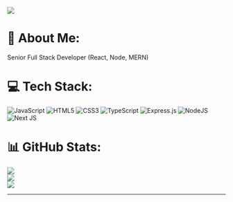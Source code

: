 [![](https://visitcount.itsvg.in/api?id=softdev82&icon=0&color=0)](https://visitcount.itsvg.in)

# 💫 About Me:
Senior Full Stack Developer (React, Node, MERN)


# 💻 Tech Stack:
![JavaScript](https://img.shields.io/badge/javascript-%23323330.svg?style=flat&logo=javascript&logoColor=%23F7DF1E) ![HTML5](https://img.shields.io/badge/html5-%23E34F26.svg?style=flat&logo=html5&logoColor=white) ![CSS3](https://img.shields.io/badge/css3-%231572B6.svg?style=flat&logo=css3&logoColor=white) ![TypeScript](https://img.shields.io/badge/typescript-%23007ACC.svg?style=flat&logo=typescript&logoColor=white) ![Express.js](https://img.shields.io/badge/express.js-%23404d59.svg?style=flat&logo=express&logoColor=%2361DAFB) ![NodeJS](https://img.shields.io/badge/node.js-6DA55F?style=flat&logo=node.js&logoColor=white) ![Next JS](https://img.shields.io/badge/Next-black?style=flat&logo=next.js&logoColor=white)
# 📊 GitHub Stats:
![](https://github-readme-stats.vercel.app/api?username=softdev82&theme=dracula&hide_border=false&include_all_commits=true&count_private=true)<br/>
![](https://github-readme-streak-stats.herokuapp.com/?user=softdev82&theme=dracula&hide_border=false)<br/>
![](https://github-readme-stats.vercel.app/api/top-langs/?username=softdev82&theme=dracula&hide_border=false&include_all_commits=true&count_private=true&layout=compact)

---

